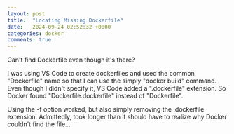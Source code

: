 ```yaml
---
layout: post
title:  "Locating Missing Dockerfile"
date:   2024-09-24 02:52:32 +0000
categories: docker
comments: true
---
```


Can't find Dockerfile even though it's there?

I was using VS Code to create dockerfiles and used the common "Dockerfile" name so that I can use the simply "docker build" command. Even though
I didn't specify it, VS Code added a ".dockerfile" extension. So Docker found "Dockerfile.dockerfile" instead of "Dockerfile". 

Using the -f option worked, but also simply removing the .dockerfile extension. Admittedly, took longer than it should have to realize why Docker couldn't find the file...

